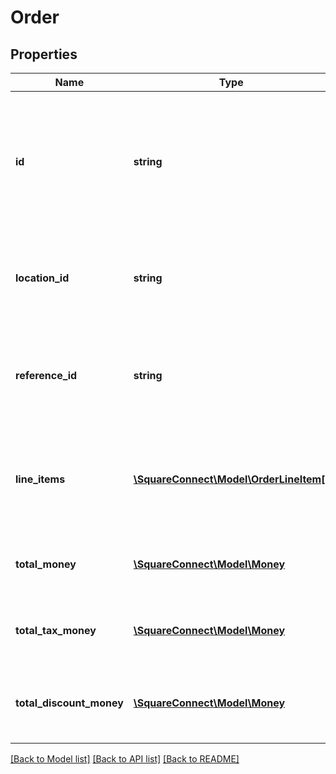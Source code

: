 # Order

## Properties
Name | Type | Description | Notes
------------ | ------------- | ------------- | -------------
**id** | **string** | The order&#39;s unique ID.  This value is not present if the order was not created with the [CreateOrder](#endpoint-createorder) endpoint. | [optional] 
**location_id** | **string** | The ID of the merchant location this order is associated with. | [optional] 
**reference_id** | **string** | A client specified identifier to associate an entity in another system with this order. | [optional] 
**line_items** | [**\SquareConnect\Model\OrderLineItem[]**](OrderLineItem.md) | The line items included in the order. Every order has at least one line item. | [optional] 
**total_money** | [**\SquareConnect\Model\Money**](Money.md) | The total amount of money to collect for the order. | [optional] 
**total_tax_money** | [**\SquareConnect\Model\Money**](Money.md) | The total tax amount of money to collect for the order. | [optional] 
**total_discount_money** | [**\SquareConnect\Model\Money**](Money.md) | The total discount amount of money to collect for the order. | [optional] 

[[Back to Model list]](../README.md#documentation-for-models) [[Back to API list]](../README.md#documentation-for-api-endpoints) [[Back to README]](../README.md)


